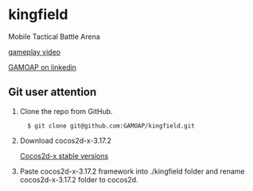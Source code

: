 # kingfield
Mobile Tactical Battle Arena

[gameplay video](https://www.youtube.com/watch?v=Gn47W1HGLT4)

[GAMOAP on linkedin](https://www.linkedin.com/company/71664572)


Git user attention
-----------------------

1. Clone the repo from GitHub.

         $ git clone git@github.com:GAMOAP/kingfield.git

2. Download cocos2d-x-3.17.2

      [Cocos2d-x stable versions](http://www.cocos2d-x.org/download)

3. Paste cocos2d-x-3.17.2 framework into ./kingfield folder and rename cocos2d-x-3.17.2 folder to cocos2d.

